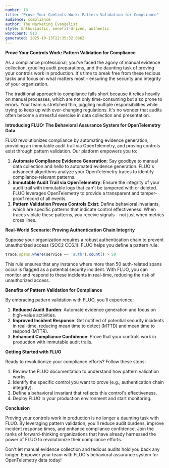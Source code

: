 ```yaml
---
number: 13
title: "Prove Your Controls Work: Pattern Validation for Compliance"
audience: compliance
author: The Marketing Evangelist
style: Enthusiastic, benefit-driven, authentic
wordCount: 513
generated: 2025-10-13T22:35:32.086Z
---
```


**Prove Your Controls Work: Pattern Validation for Compliance**

As a compliance professional, you've faced the agony of manual evidence collection, grueling audit preparations, and the daunting task of proving your controls work in production. It's time to break free from these tedious tasks and focus on what matters most – ensuring the security and integrity of your organization.

The traditional approach to compliance falls short because it relies heavily on manual processes, which are not only time-consuming but also prone to errors. Your team is stretched thin, juggling multiple responsibilities while trying to keep up with ever-changing regulations. It's no wonder that audits often become a stressful exercise in data collection and presentation.

**Introducing FLUO: The Behavioral Assurance System for OpenTelemetry Data**

FLUO revolutionizes compliance by automating evidence generation, providing an immutable audit trail via OpenTelemetry, and proving controls exist through pattern validation. Our platform empowers you to:

1. **Automate Compliance Evidence Generation**: Say goodbye to manual data collection and hello to automated evidence generation. FLUO's advanced algorithms analyze your OpenTelemetry traces to identify compliance-relevant patterns.
2. **Immutable Audit Trail via OpenTelemetry**: Ensure the integrity of your audit trail with immutable logs that can't be tampered with or deleted. FLUO leverages OpenTelemetry to provide a transparent and tamper-proof record of all events.
3. **Pattern Validation Proves Controls Exist**: Define behavioral invariants, which are specific patterns that indicate control effectiveness. When traces violate these patterns, you receive signals – not just when metrics cross lines.

**Real-World Scenario: Proving Authentication Chain Integrity**

Suppose your organization requires a robust authentication chain to prevent unauthorized access (SOC2 CC6.1). FLUO helps you define a pattern rule:

```javascript
trace.spans.where(service == 'auth').count() > 50
```

This rule ensures that any instance where more than 50 auth-related spans occur is flagged as a potential security incident. With FLUO, you can monitor and respond to these incidents in real-time, reducing the risk of unauthorized access.

**Benefits of Pattern Validation for Compliance**

By embracing pattern validation with FLUO, you'll experience:

1. **Reduced Audit Burden**: Automate evidence generation and focus on high-value activities.
2. **Improved Incident Response**: Get notified of potential security incidents in real-time, reducing mean time to detect (MTTD) and mean time to respond (MTTR).
3. **Enhanced Compliance Confidence**: Prove that your controls work in production with immutable audit trails.

**Getting Started with FLUO**

Ready to revolutionize your compliance efforts? Follow these steps:

1. Review the FLUO documentation to understand how pattern validation works.
2. Identify the specific control you want to prove (e.g., authentication chain integrity).
3. Define a behavioral invariant that reflects this control's effectiveness.
4. Deploy FLUO in your production environment and start monitoring.

**Conclusion**

Proving your controls work in production is no longer a daunting task with FLUO. By leveraging pattern validation, you'll reduce audit burdens, improve incident response times, and enhance compliance confidence. Join the ranks of forward-thinking organizations that have already harnessed the power of FLUO to revolutionize their compliance efforts.

Don't let manual evidence collection and tedious audits hold you back any longer. Empower your team with FLUO's behavioral assurance system for OpenTelemetry data today!